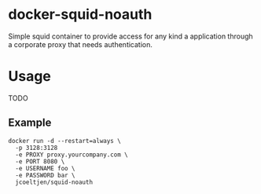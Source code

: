 # docker-squid-noauth
Simple squid container to provide access for any kind a application through a corporate proxy that needs authentication.


# Usage

TODO

## Example

```
docker run -d --restart=always \
  -p 3128:3128
  -e PROXY proxy.yourcompany.com \
  -e PORT 8080 \
  -e USERNAME foo \
  -e PASSWORD bar \
  jcoeltjen/squid-noauth
```
